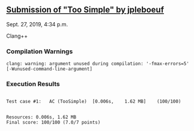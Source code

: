 ## [Submission of "Too Simple" by jpleboeuf](https://dmoj.ca/submission/1607987)

Sept. 27, 2019, 4:34 p.m.

Clang++

### Compilation Warnings

```
clang: warning: argument unused during compilation: '-fmax-errors=5' [-Wunused-command-line-argument]
```

### Execution Results

```

Test case #1:	AC (TooSimple)	[0.006s,	1.62 MB]	(100/100)


Resources: 0.006s, 1.62 MB
Final score: 100/100 (7.0/7 points)
```
